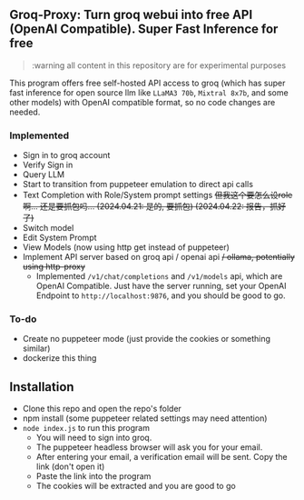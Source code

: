 ## Groq-Proxy: Turn groq webui into free API (OpenAI Compatible). Super Fast Inference for free

> :warning all content in this repository are for experimental purposes


This program offers free self-hosted API access to groq (which has super fast inference for open source llm like `LLaMA3 70b`, `Mixtral 8x7b`, and some other models) with OpenAI compatible format, so no code changes are needed.


### Implemented
- Sign in to groq account
- Verify Sign in
- Query LLM
- Start to transition from puppeteer emulation to direct api calls
- Text Completion with Role/System prompt settings ~~但我这个要怎么设role啊... 还是要抓包吗... (2024.04.21: 是的, 要抓包) (2024.04.22: 报告，抓好了)~~
- Switch model
- Edit System Prompt
- View Models (now using http get instead of puppeteer)
- Implement API server based on groq api / openai api ~~/ ollama, potentially using http-proxy~~
  - Implemented `/v1/chat/completions` and `/v1/models` api, which are OpenAI Compatible. Just have the server running, set your OpenAI Endpoint to `http://localhost:9876`, and you should be good to go.


### To-do
- Create no puppeteer mode (just provide the cookies or something similar)
- dockerize this thing


## Installation


- Clone this repo and open the repo's folder
- npm install (some puppeteer related settings may need attention)
- `node index.js` to run this program
  - You will need to sign into groq. 
  - The puppeteer headless browser will ask you for your email.
  - After entering your email, a verification email will be sent. Copy the link (don't open it)
  - Paste the link into the program
  - The cookies will be extracted and you are good to go










